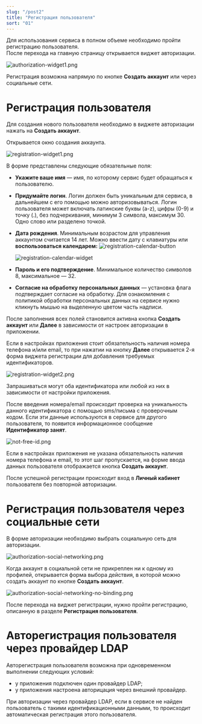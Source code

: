 ```yaml
---
slug: "/post2"
title: "Регистрация пользователя"
sort: "01"
---
```


Для использования сервиса в полном объеме необходимо пройти регистрацию пользователя.  
После перехода на главную страницу открывается виджет авторизации.

 ![authorization-widget1.png](./images/authorization-widget1.png "Виджет авторизации")

Регистрация возможна напрямую по кнопке **Создать аккаунт** или через социальные сети.

# Регистрация пользователя 

Для создания нового пользователя необходимо в виджете авторизации нажать на **Создать аккаунт**. 

Открывается окно cоздания аккаунта.

![registration-widget1.png](./images/registration-widget1.png "Виджет регистрации (форма №1)") 

В форме представлены следующие обязательные поля:

- **Укажите ваше имя** — имя, по которому сервис будет обращаться к пользователю.
- **Придумайте логин**. Логин должен быть уникальным для сервиса, в дальнейшем с его помощью можно авторизовываться.  Логин пользователя может включать латинские буквы (a-z), цифры (0-9) и точку (.), без подчеркивания, минимум 3 символа, максимум 30. Одно слово или разделено точкой. 
- **Дата рождения**. Минимальным возрастом для управления аккаунтом считается 14 лет. Можно ввести дату с клавиатуры или **воспользоваться календарем:** 
  ![registration-calendar-button](./images/registration-calendar-button.png "Кнопка календарь")

  ![registration-calendar-widget](./images/registration-calendar-widget.png "Виджет календаря")

- **Пароль и его подтверждение**. Минимальное количество символов 8, максимальное — 32.
- **Согласие на обработку персональных данных** — установка флага подтверждает согласие на обработку. Для ознакомления с  политикой обработки персональных данных на сервисе нужно кликнуть мышью на выделенную цветом часть надписи.

После заполнения всех полей становится активна кнопка **Создать аккаунт** или **Далее** в зависимости от настроек авторизации в приложении.  

Если в настройках приложения стоит обязательность наличия номера телефона и/или email, то при нажатии на кнопку **Далее** открывается 2-я форма виджета регистрации для добавления требуемых идентификаторов.

![registration-widget2.png](./images/registration-widget2.png "Виджет регистрации (форма №2)")

Запрашиваться могут оба идентификатора или любой из них в зависимости от настройки приложения. 

После введения номера/email происходит проверка на уникальность данного идентификатора с помощью sms/письма c проверочным кодом. Если эти данные используются в сервисе для другого пользователя, то появится информационное сообщение **Идентификатор занят**.

![not-free-id.png](./images/not-free-id.png "Информационное сообщение при введении занятого идентификатора") 

Если в настройках приложения не указана обязательность наличия номера телефона и email, то этот шаг пропускается, на форме ввода данных пользователя отображается кнопка **Создать аккаунт**.

После успешной регистрации происходит вход в **Личный кабинет** пользователя без повторной авторизации. 

# Регистрация пользователя через социальные сети

В форме авторизации необходимо выбрать социальную сеть для авторизации. 

![authorization-social-networking.png](./images/authorization-social-networking.png "Раздел виджета авторизация по социальным сетям")

Когда аккаунт в социальной сети не прикреплен ни к одному из профилей, открывается форма выбора действия, в которой можно создать аккаунт по кнопке **Создать аккаунт**. 

![authorization-social-networking-no-binding.png](./images/authorization-social-networking-no-binding.png "Окно выбора действий с социальной сетью") 

После перехода на виджет регистрации, нужно пройти регистрацию, описанную в разделе **Регистрация пользователя**. 

# Авторегистрация пользователя через провайдер LDAP

Авторегистрация пользователя возможна при одновременном выполнении следующих условий:  
- у приложения подключен один провайдер LDAP;  
- у приложения настроена авторицация через внешний провайдер.  

При авторизации через провайдер LDAP, если в сервисе не найден пользователь с такими идентификационными данными, то происходит автоматическая регистрация этого пользователя.

